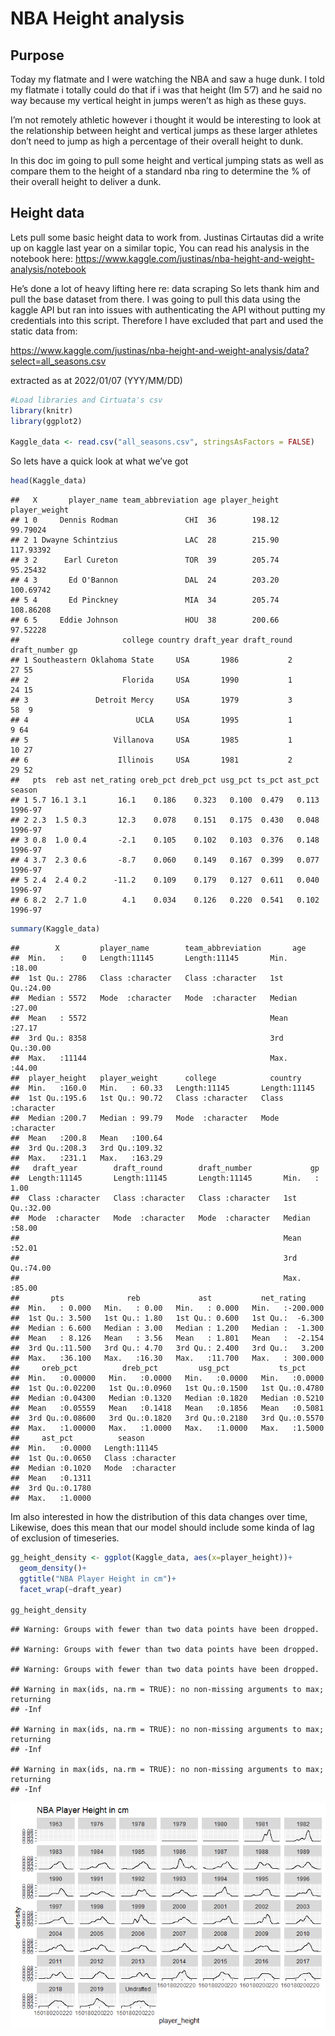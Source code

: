 NBA Height analysis
================

## Purpose

Today my flatmate and I were watching the NBA and saw a huge dunk. I
told my flatmate i totally could do that if i was that height (Im 5’7)
and he said no way because my vertical height in jumps weren’t as high
as these guys.

I’m not remotely athletic however i thought it would be interesting to
look at the relationship between height and vertical jumps as these
larger athletes don’t need to jump as high a percentage of their overall
height to dunk.

In this doc im going to pull some height and vertical jumping stats as
well as compare them to the height of a standard nba ring to determine
the % of their overall height to deliver a dunk.

## Height data

Lets pull some basic height data to work from. Justinas Cirtautas did a
write up on kaggle last year on a similar topic, You can read his
analysis in the notebook here:
<https://www.kaggle.com/justinas/nba-height-and-weight-analysis/notebook>

He’s done a lot of heavy lifting here re: data scraping So lets thank
him and pull the base dataset from there. I was going to pull this data
using the kaggle API but ran into issues with authenticating the API
without putting my credentials into this script. Therefore I have
excluded that part and used the static data from:

<https://www.kaggle.com/justinas/nba-height-and-weight-analysis/data?select=all_seasons.csv>

extracted as at 2022/01/07 (YYY/MM/DD)

``` r
#Load libraries and Cirtuata's csv
library(knitr)
library(ggplot2)

Kaggle_data <- read.csv("all_seasons.csv", stringsAsFactors = FALSE)
```

So lets have a quick look at what we’ve got

``` r
head(Kaggle_data)
```

    ##   X       player_name team_abbreviation age player_height player_weight
    ## 1 0     Dennis Rodman               CHI  36        198.12      99.79024
    ## 2 1 Dwayne Schintzius               LAC  28        215.90     117.93392
    ## 3 2      Earl Cureton               TOR  39        205.74      95.25432
    ## 4 3       Ed O'Bannon               DAL  24        203.20     100.69742
    ## 5 4       Ed Pinckney               MIA  34        205.74     108.86208
    ## 6 5     Eddie Johnson               HOU  38        200.66      97.52228
    ##                       college country draft_year draft_round draft_number gp
    ## 1 Southeastern Oklahoma State     USA       1986           2           27 55
    ## 2                     Florida     USA       1990           1           24 15
    ## 3               Detroit Mercy     USA       1979           3           58  9
    ## 4                        UCLA     USA       1995           1            9 64
    ## 5                   Villanova     USA       1985           1           10 27
    ## 6                    Illinois     USA       1981           2           29 52
    ##   pts  reb ast net_rating oreb_pct dreb_pct usg_pct ts_pct ast_pct  season
    ## 1 5.7 16.1 3.1       16.1    0.186    0.323   0.100  0.479   0.113 1996-97
    ## 2 2.3  1.5 0.3       12.3    0.078    0.151   0.175  0.430   0.048 1996-97
    ## 3 0.8  1.0 0.4       -2.1    0.105    0.102   0.103  0.376   0.148 1996-97
    ## 4 3.7  2.3 0.6       -8.7    0.060    0.149   0.167  0.399   0.077 1996-97
    ## 5 2.4  2.4 0.2      -11.2    0.109    0.179   0.127  0.611   0.040 1996-97
    ## 6 8.2  2.7 1.0        4.1    0.034    0.126   0.220  0.541   0.102 1996-97

``` r
summary(Kaggle_data)
```

    ##        X         player_name        team_abbreviation       age       
    ##  Min.   :    0   Length:11145       Length:11145       Min.   :18.00  
    ##  1st Qu.: 2786   Class :character   Class :character   1st Qu.:24.00  
    ##  Median : 5572   Mode  :character   Mode  :character   Median :27.00  
    ##  Mean   : 5572                                         Mean   :27.17  
    ##  3rd Qu.: 8358                                         3rd Qu.:30.00  
    ##  Max.   :11144                                         Max.   :44.00  
    ##  player_height   player_weight      college            country         
    ##  Min.   :160.0   Min.   : 60.33   Length:11145       Length:11145      
    ##  1st Qu.:195.6   1st Qu.: 90.72   Class :character   Class :character  
    ##  Median :200.7   Median : 99.79   Mode  :character   Mode  :character  
    ##  Mean   :200.8   Mean   :100.64                                        
    ##  3rd Qu.:208.3   3rd Qu.:109.32                                        
    ##  Max.   :231.1   Max.   :163.29                                        
    ##   draft_year        draft_round        draft_number             gp       
    ##  Length:11145       Length:11145       Length:11145       Min.   : 1.00  
    ##  Class :character   Class :character   Class :character   1st Qu.:32.00  
    ##  Mode  :character   Mode  :character   Mode  :character   Median :58.00  
    ##                                                           Mean   :52.01  
    ##                                                           3rd Qu.:74.00  
    ##                                                           Max.   :85.00  
    ##       pts              reb             ast           net_rating      
    ##  Min.   : 0.000   Min.   : 0.00   Min.   : 0.000   Min.   :-200.000  
    ##  1st Qu.: 3.500   1st Qu.: 1.80   1st Qu.: 0.600   1st Qu.:  -6.300  
    ##  Median : 6.600   Median : 3.00   Median : 1.200   Median :  -1.300  
    ##  Mean   : 8.126   Mean   : 3.56   Mean   : 1.801   Mean   :  -2.154  
    ##  3rd Qu.:11.500   3rd Qu.: 4.70   3rd Qu.: 2.400   3rd Qu.:   3.200  
    ##  Max.   :36.100   Max.   :16.30   Max.   :11.700   Max.   : 300.000  
    ##     oreb_pct          dreb_pct         usg_pct           ts_pct      
    ##  Min.   :0.00000   Min.   :0.0000   Min.   :0.0000   Min.   :0.0000  
    ##  1st Qu.:0.02200   1st Qu.:0.0960   1st Qu.:0.1500   1st Qu.:0.4780  
    ##  Median :0.04300   Median :0.1320   Median :0.1820   Median :0.5210  
    ##  Mean   :0.05559   Mean   :0.1418   Mean   :0.1856   Mean   :0.5081  
    ##  3rd Qu.:0.08600   3rd Qu.:0.1820   3rd Qu.:0.2180   3rd Qu.:0.5570  
    ##  Max.   :1.00000   Max.   :1.0000   Max.   :1.0000   Max.   :1.5000  
    ##     ast_pct          season         
    ##  Min.   :0.0000   Length:11145      
    ##  1st Qu.:0.0650   Class :character  
    ##  Median :0.1020   Mode  :character  
    ##  Mean   :0.1311                     
    ##  3rd Qu.:0.1780                     
    ##  Max.   :1.0000

Im also interested in how the distribution of this data changes over
time, Likewise, does this mean that our model should include some kinda
of lag of exclusion of timeseries.

``` r
gg_height_density <- ggplot(Kaggle_data, aes(x=player_height))+
  geom_density()+
  ggtitle("NBA Player Height in cm")+
  facet_wrap(~draft_year)

gg_height_density
```

    ## Warning: Groups with fewer than two data points have been dropped.

    ## Warning: Groups with fewer than two data points have been dropped.

    ## Warning: Groups with fewer than two data points have been dropped.

    ## Warning in max(ids, na.rm = TRUE): no non-missing arguments to max; returning
    ## -Inf

    ## Warning in max(ids, na.rm = TRUE): no non-missing arguments to max; returning
    ## -Inf

    ## Warning in max(ids, na.rm = TRUE): no non-missing arguments to max; returning
    ## -Inf

![](Nba-Height-Analysis_files/figure-gfm/unnamed-chunk-3-1.png)<!-- -->
